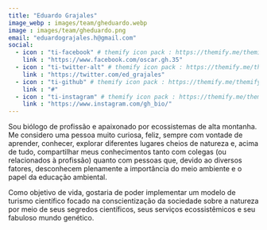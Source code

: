 ```yaml
---
title: "Eduardo Grajales"
image_webp : images/team/gheduardo.webp
image : images/team/gheduardo.png
email: "eduardograjales.h@gmail.com"
social:
  - icon : "ti-facebook" # themify icon pack : https://themify.me/themify-icons
    link : "https://www.facebook.com/oscar.gh.35"
  - icon : "ti-twitter-alt" # themify icon pack : https://themify.me/themify-icons
    link : "https://twitter.com/ed_grajales"
  - icon : "ti-github" # themify icon pack : https://themify.me/themify-icons
    link : "#"
  - icon : "ti-instagram" # themify icon pack : https://themify.me/themify-icons
    link : "https://www.instagram.com/gh_bio/"
---
```


Sou biólogo de profissão e apaixonado por ecossistemas de alta montanha. Me considero uma pessoa muito curiosa, feliz, sempre com vontade de aprender, conhecer, explorar diferentes lugares cheios de natureza e, acima de tudo, compartilhar meus conhecimentos tanto com colegas (ou relacionados à profissão) quanto com pessoas que, devido ao diversos fatores, desconhecem plenamente a importância do meio ambiente e o papel da educação ambiental.

Como objetivo de vida, gostaria de poder implementar um modelo de turismo científico focado na conscientização da sociedade sobre a natureza por meio de seus segredos científicos, seus serviços ecossistêmicos e seu fabuloso mundo genético.